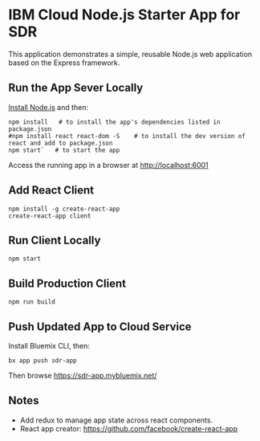 # IBM Cloud Node.js Starter App for SDR

This application demonstrates a simple, reusable Node.js web application based on the Express framework.

## Run the App Sever Locally

[Install Node.js](https://nodejs.org/en/download/) and then:

```
npm install   # to install the app's dependencies listed in package.json
#npm install react react-dom -S    # to install the dev version of react and add to package.json
npm start`   # to start the app
```

Access the running app in a browser at <http://localhost:6001>

## Add React Client

```
npm install -g create-react-app
create-react-app client
```

## Run Client Locally

```
npm start
```

## Build Production Client

```
npm run build
```

## Push Updated App to Cloud Service

Install Bluemix CLI, then:

```
bx app push sdr-app
```

Then browse https://sdr-app.mybluemix.net/

## Notes

- Add redux to manage app state across react components.
- React app creator: https://github.com/facebook/create-react-app
